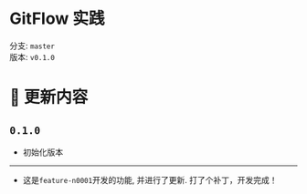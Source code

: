 # GitFlow 实践
分支: `master`  
版本: `v0.1.0`

#  更新内容
## `0.1.0`
- 初始化版本

------------
- 这是`feature-n0001`开发的功能, 并进行了更新. 打了个补丁，开发完成！

